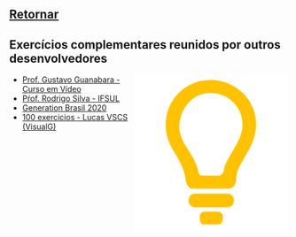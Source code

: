 ## [Retornar](https://github.com/stallone-dev/exercicios_portugol_2022)

## Exercícios complementares reunidos por outros desenvolvedores

<img align="right" src="/z_imagens/LogoPortugol.png" alt="Logo do Portugol Studio - Desenho de uma lâmpada minimalista amarela." width="280">

* [Prof. Gustavo Guanabara - Curso em Vídeo](./exercicios-algoritmos.pdf)
* [Pŕof. Rodrigo Silva - IFSUL](https://github.com/Prof-Rodrigo-Silva/PortugolStudioListaExercicios1)
* [Generation Brasil 2020](https://github.com/githubdaestela/PortugolGB)
* [100 exercicios - Lucas VSCS (VisualG)](https://github.com/LucasVSCS/Logica_Portugol)
